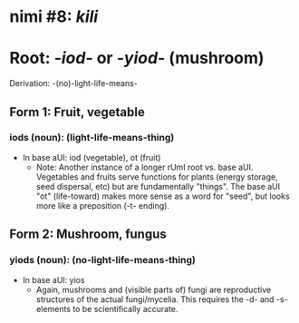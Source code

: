 # nimi #8: *kili*
# Root: *-iod-* or *-yiod-* (mushroom)
Derivation: -(no)-light-life-means-

## Form 1: Fruit, vegetable
### iods (noun): (light-life-means-thing)
* In base aUI: iod (vegetable), ot (fruit)
  * Note: Another instance of a longer rUmI root vs. base aUI. Vegetables and fruits serve functions for plants (energy storage, seed dispersal, etc) but are fundamentally "things". The base aUI "ot" (life-toward) makes more sense as a word for "seed", but looks more like a preposition (-t- ending).
 
## Form 2: Mushroom, fungus
### yiods (noun): (no-light-life-means-thing)
* In base aUI: yios
  * Again, mushrooms and (visible parts of) fungi are reproductive structures of the actual fungi/mycelia. This requires the -d- and -s- elements to be scientifically accurate.
